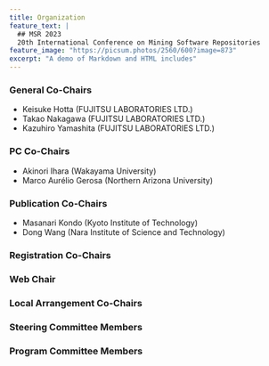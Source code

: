 ```yaml
---
title: Organization
feature_text: |
  ## MSR 2023
  20th International Conference on Mining Software Repositories
feature_image: "https://picsum.photos/2560/600?image=873"
excerpt: "A demo of Markdown and HTML includes"
---
```

### General Co-Chairs
* Keisuke Hotta (FUJITSU LABORATORIES LTD.)
* Takao Nakagawa (FUJITSU LABORATORIES LTD.)
* Kazuhiro Yamashita (FUJITSU LABORATORIES LTD.)
### PC Co-Chairs
* Akinori Ihara (Wakayama University)
* Marco Aurélio Gerosa (Northern Arizona University)
### Publication Co-Chairs
* Masanari Kondo (Kyoto Institute of Technology)
* Dong Wang (Nara Institute of Science and Technology)
### Registration Co-Chairs

### Web Chair

### Local Arrangement Co-Chairs

### Steering Committee Members

### Program Committee Members
